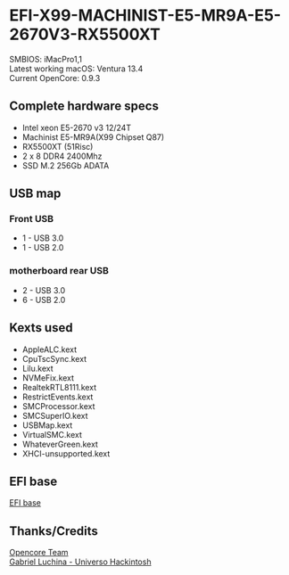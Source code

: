 # EFI-X99-MACHINIST-E5-MR9A-E5-2670V3-RX5500XT

SMBIOS: iMacPro1,1\
Latest working macOS: Ventura 13.4\
Current OpenCore: 0.9.3

## Complete hardware specs
* Intel xeon E5-2670 v3 12/24T
* Machinist E5-MR9A(X99 Chipset Q87)
* RX5500XT (51Risc)
* 2 x 8 DDR4 2400Mhz
* SSD M.2 256Gb ADATA

## USB map
### Front USB
* 1 - USB 3.0
* 1 - USB 2.0
### motherboard rear USB
* 2 - USB 3.0
* 6 - USB 2.0

## Kexts used
* AppleALC.kext
* CpuTscSync.kext
* Lilu.kext
* NVMeFix.kext
* RealtekRTL8111.kext
* RestrictEvents.kext
* SMCProcessor.kext
* SMCSuperIO.kext
* USBMap.kext
* VirtualSMC.kext
* WhateverGreen.kext
* XHCI-unsupported.kext

## EFI base
[EFI base](https://github.com/luchina-gabriel/BASE-EFI-INTEL-HEDT-4THGEN-X99-HASWELL-E)

## Thanks/Credits
[Opencore Team](https://dortania.github.io/getting-started/)\
[Gabriel Luchina - Universo Hackintosh](https://github.com/luchina-gabriel)
